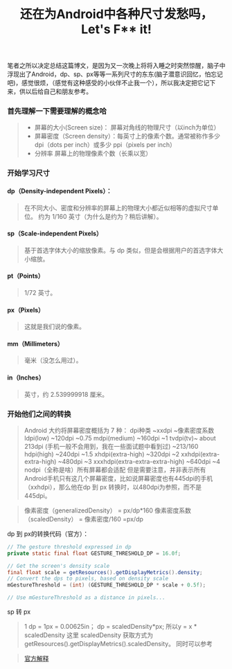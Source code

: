 ﻿---
layout: post_layout
title: 还在为Android中各种尺寸发愁吗，Let's F** it!
time: 2015年11月19日
location: 北京
pulished: true
excerpt_separator: "学习尺寸"
---

笔者之所以决定总结这篇博文，是因为又一次晚上将将入睡之时突然惊醒，脑子中浮现出了Android，dp、sp、px等等一系列尺寸的东东(脑子潜意识回忆，怕忘记吧)，感觉很烦，（感觉有这种感受的小伙伴不止我一个），所以我决定把它记下来，供以后给自己和朋友参考。

### 首先理解一下需要理解的概念哈
> * 屏幕的大小(Screen size)： 屏幕对角线的物理尺寸（以inch为单位）
> * 屏幕密度（Screen density）：每英寸上的像素个数。通常被称作多少 dpi（dots per inch）或多少 ppi（pixels per inch）
> * 分辨率 屏幕上的物理像素个数（长乘以宽）

### 开始学习尺寸
####  dp（Density-independent Pixels）：

>在不同大小、密度和分辨率的屏幕上的物理大小都近似相等的虚拟尺寸单位。
约为 1/160 英寸（为什么是约为？稍后讲解）。

#### sp（Scale-independent Pixels）

>基于首选字体大小的缩放像素。与 dp 类似，但是会根据用户的首选字体大小缩放。

#### pt（Points）

>1/72 英寸。

#### px（Pixels）

>这就是我们说的像素。

#### mm（Millimeters）

>毫米（没怎么用过）。

#### in（Inches）

>英寸，约 2.539999918 厘米。

### 开始他们之间的转换

>Android 大约将屏幕密度概括为 7 种：
dpi种类 ~xxdpi ~像素密度系数
ldpi(low) ~120dpi ~0.75
mdpi(medium) ~160dpi ~1
tvdpi(tv)~ about 213dpi (手机一般不会用到，我在一些面试题中看到过) ~213/160
hdpi(high) ~240dpi ~1.5
xhdpi(extra-high) ~320dpi ~2
xxhdpi(extra-extra-high) ~480dpi ~3
xxxhdpi(extra-extra-extra-high) ~640dpi ~4
nodpi（全称是啥）所有屏幕都会适配
但是需要注意，并非表示所有Android手机只有这几个屏幕密度，比如说屏幕密度也有445dpi的手机（xxhdpi），那么他在dp 到 px 转换时，以480dpi为参照，而不是445dpi。

>像素密度（generalizedDensity） = px/dp*160
像素密度系数（scaledDensity） = 像素密度/160 =px/dp

dp 到 px的转换代码（官方）：
```java
// The gesture threshold expressed in dp
private static final float GESTURE_THRESHOLD_DP = 16.0f;

// Get the screen's density scale
final float scale = getResources().getDisplayMetrics().density;
// Convert the dps to pixels, based on density scale
mGestureThreshold = (int) (GESTURE_THRESHOLD_DP * scale + 0.5f);

// Use mGestureThreshold as a distance in pixels...
```
sp 转 px

>1 dp = 1px = 0.00625in；
dp = scaledDensity*px;
所以y = x * scaledDensity
这里 scaledDensity 获取方式为getResources().getDisplayMetrics().scaledDensity。
同时可以参考

>[官方解释](http://developer.android.com/reference/android/util/DisplayMetrics.html)



    




